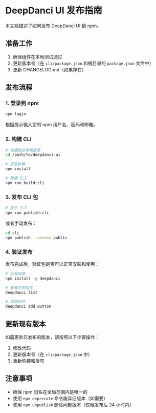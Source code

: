 # DeepDanci UI 发布指南

本文档描述了如何发布 DeepDanci UI 到 npm。

## 准备工作

1. 确保组件在本地测试通过
2. 更新版本号（在 `cli/package.json` 和根目录的 `package.json` 文件中）
3. 更新 CHANGELOG.md（如果存在）

## 发布流程

### 1. 登录到 npm

```bash
npm login
```

根据提示输入您的 npm 用户名、密码和邮箱。

### 2. 构建 CLI

```bash
# 切换到仓库根目录
cd /path/to/deepdanci-ui

# 安装依赖
npm install

# 构建 CLI
npm run build:cli
```

### 3. 发布 CLI 包

```bash
# 发布 CLI
npm run publish:cli
```

或者手动发布：

```bash
cd cli
npm publish --access public
```

### 4. 验证发布

发布完成后，验证包是否可以正常安装和使用：

```bash
# 全局安装
npm install -g deepdanci

# 查看可用组件
deepdanci list

# 添加组件
deepdanci add Button
```

## 更新现有版本

如需更新已发布的版本，请按照以下步骤操作：

1. 修改代码
2. 更新版本号（在 `cli/package.json` 中）
3. 重新构建和发布

## 注意事项

- 确保 npm 包名在全局范围内是唯一的
- 使用 `npm deprecate` 命令废弃旧版本（如需要）
- 使用 `npm unpublish` 删除问题版本（仅限发布后 24 小时内）
